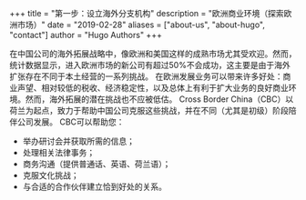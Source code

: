 +++
title = "第一步：设立海外分支机构"
description = "欧洲商业环境（探索欧洲市场）"
date = "2019-02-28"
aliases = ["about-us", "about-hugo", "contact"]
author = "Hugo Authors"
+++



     
在中国公司的海外拓展战略中，像欧洲和美国这样的成熟市场尤其受欢迎。然而，统计数据显示，进入欧洲市场的新公司有超过50%不会成功，这主要是由于海外扩张存在不同于本土经营的一系列挑战。
在欧洲发展业务可以带来许多好处：商业声望、相对较低的税收、经济稳定性，以及总体上有利于扩大业务的良好商业环境。然而，海外拓展的潜在挑战也不应被低估。
Cross Border China（CBC）以荷兰为起点，致力于帮助中国公司克服这些挑战，并在不同（尤其是初级）阶段陪伴公司发展。
CBC可以帮助您：
	
- 举办研讨会并获取所需的信息；
- 处理相关法律事务；
- 商务沟通（提供普通话、英语、荷兰语）；
- 克服文化挑战；
- 与合适的合作伙伴建立恰到好处的关系。